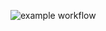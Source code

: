 ![example workflow](https://github.com/shmyrev/yamdb_final/actions/workflows/yamdb_workflow.yml/badge.svg)
